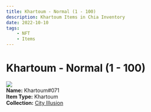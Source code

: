 ```yaml
---
title: Khartoum - Normal (1 - 100)
description: Khartoum Items in Chia Inventory
date: 2022-10-10
tags:
    - NFT
    - Items
---
```


# Khartoum - Normal (1 - 100)
<div class="item_thumbnail">
<img loading="lazy" src="https://4lbxvp4rxu73fidg3hd3und3cluk26wcka32ok6zzsxldjl4s4.arweave.net/4sN6v5G9P7KgZtnHujR7EuitesJQ-N6cr2cyusaV8l8"><br/>
<div><strong>Name:</strong> Khartoum#071</div>
<div><strong>Item Type:</strong> Khartoum</div>
<div><strong>Collection:</strong> <a href="https://www.spacescan.io/xch/nft/collection/col1lend2dcn558km4wcwta4xnkfv3xpcmlp9kyt0m909emvfxechlyqdl5ndg">City Illusion</a></div>
</div>

